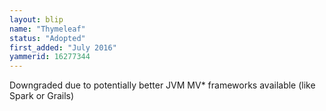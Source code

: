 ```yaml
---
layout: blip
name: "Thymeleaf"
status: "Adopted"
first_added: "July 2016"
yammerid: 16277344
---
```

Downgraded due to potentially better JVM MV* frameworks available (like Spark or Grails)